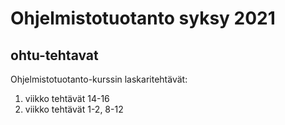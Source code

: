 # Ohjelmistotuotanto syksy 2021
## ohtu-tehtavat
Ohjelmistotuotanto-kurssin laskaritehtävät: 

1. viikko tehtävät 14-16
2. viikko tehtävät 1-2, 8-12

